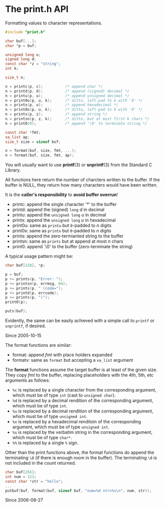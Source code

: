 # The print.h API

Formatting values to character representations.

```C
#include "print.h"

char buf[...];
char *p = buf;

unsigned long u;
signed long d;
const char *z = "string";
int k;

size_t n;

n = printc(p, c);          /* append char */
n = printd(p, d);          /* append (signed) decimal */
n = printu(p, u);          /* append unsigned decimal */
n = print0u(p, u, k);      /* ditto, left-pad to k with '0' */
n = printx(p, u);          /* append hexadecimal */
n = print0x(p, u, k);      /* ditto, left-pad to k with '0' */
n = prints(p, z);          /* append string */
n = printsn(p, z, k);      /* ditto, but at most first k chars */
n = print0(0);             /* append '\0' to terminate string */

const char *fmt;
va_list ap;
size_t size = sizeof buf;

n = format(buf, size, fmt, ...);
n = format(buf, size, fmt, ap);
```

You will usually want to use **printf**(3) or **snprintf**(3)
from the Standard C Library.

All functions here return the number of charcters written
to the buffer. If the buffer is NULL, they return how many
characters would have been written.

It is the **caller's responsibility** to **avoid buffer overrun**!

- printc: append the single character '*' to the buffer
- printd: append the (signed) `long` *d* in decimal
- printu: append the `unsigned long` *u* in decimal
- printx: append the `unsigned long` *u* in hexadecimal
- print0u: same as `printu` but `0`-padded to *n* digits
- print0x: same as `printx` but `0`-padded to *n* digits
- prints: append the zero-termianted string to the buffer
- printsn: same as `prints` but at append at most *n* chars
- print0: append `\0' to the buffer (zero-terminate the string)

A typical usage pattern might be:

```C
char buf[128], *p;

p = buf;
p += prints(p, "Error: ");
p += printsn(p, errmsg, 64);
p += prints(p, " (code=");
p += printd(p, errcode);
p += prints(p, ")");
print0(p);

puts(buf);
```

Evidently, the same can be easily achieved with a simple
call to `printf` or `snprintf`, if desired.

Since 2005-10-15

The format functions are similar:

- format: append *fmt* with place holders expanded
- formatv: same as `format` but accepting a `va_list` argument

The **format** functions assume the target buffer is at least
of the given size. They copy *fmt* to the buffer, replacing
placeholders with the 4th, 5th, etc arguments as follows:

- `%c` is replaced by a single character from the corresponding
  argument, which must be of type `int` (cast to `unsigned char`).
- `%d` is replaced by a decimal rendition of the corresponding
  argument, which must be of type `int`.
- `%u` is replaced by a decimal rendition of the corresponding
  argument, which must be of type `unsigned int`.
- `%x` is replaced by a hexadecimal renditoin of the corresponding
  argument, which must be of type `unsigned int`.
- `%s` is replaced by the verbatim string in the corresponding
  argument, which must be of type `char*`.
- `%%` is replaced by a single `%` sign.

Other than the print functions above, the format functions
do append the terminating `\0` (if there is enough room in
the buffer). The terminating `\0` is not included in the
count returned.

```C
char buf[256];
int num = 123;
const char *str = "hello";
...
putbuf(buf, format(buf, sizeof buf, "num=%d str=%s\n", num, str));
```

Since 2006-08-27

